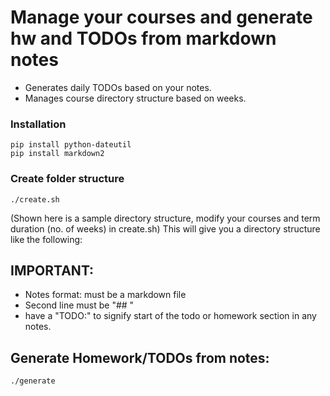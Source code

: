# Manage your courses and generate hw and TODOs from markdown notes
* Generates daily TODOs based on your notes.
* Manages course directory structure based on weeks.

### Installation
``````````````
pip install python-dateutil
pip install markdown2
``````````````

### Create folder structure
```````````````
./create.sh
```````````````
(Shown here is a sample directory structure, modify your courses and term duration (no. of weeks) in create.sh)
This will give you a directory structure like the following:



## IMPORTANT:
- Notes format: must be a markdown file
- Second line must be "## <Date in any format>"
- have a "TODO:" to signify start of the todo or homework section in any notes.



## Generate Homework/TODOs from notes:
`````````````
./generate
`````````````
